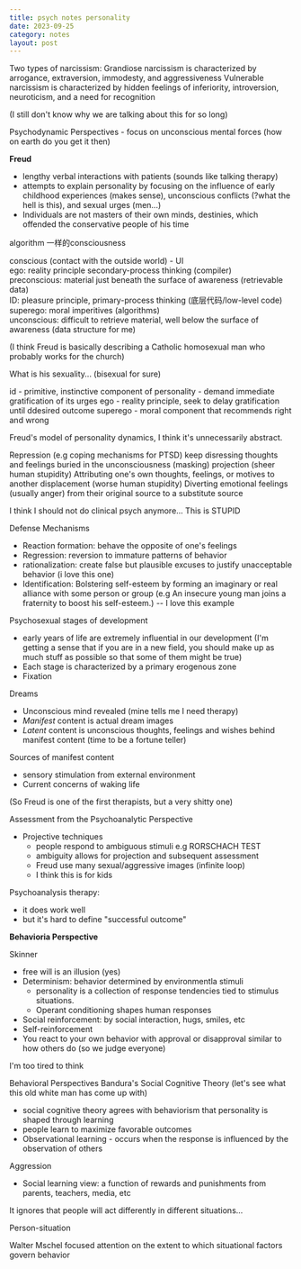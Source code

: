 ```yaml
---
title: psych notes personality
date: 2023-09-25
category: notes
layout: post
---
```


Two types of narcissism:
Grandiose narcissism is characterized by arrogance, extraversion, immodesty, and aggressiveness
Vulnerable narcissism is characterized by hidden feelings of inferiority, introversion, neuroticism, and a need for recognition

(I still don't know why we are talking about this for so long)

Psychodynamic Perspectives - focus on unconscious mental forces (how on earth do you get it then)

**Freud**

- lengthy verbal interactions with patients (sounds like talking therapy)
- attempts to explain personality by focusing on the influence of early childhood experiences (makes sense), unconscious conflicts (?what the hell is this), and sexual urges (men...)
- Individuals are not masters of their own minds, destinies, which offended the conservative people of his time

algorithm 一样的consciousness

conscious (contact with the outside world) - UI  
ego: reality principle secondary-process thinking (compiler)  
preconscious: material just beneath the surface of awareness (retrievable data)  
ID: pleasure principle, primary-process thinking (底层代码/low-level code)
superego: moral imperitives (algorithms)  
unconscious: difficult to retrieve material, well below the surface of awareness (data structure for me)  

(I think Freud is basically describing a Catholic homosexual man who probably works for the church)

What is his sexuality... (bisexual for sure)

id - primitive, instinctive component of personality - demand immediate gratification of its urges
ego - reality principle, seek to delay gratification until ddesired outcome
superego - moral component that recommends right and wrong 

Freud's model of personality dynamics, 
I think it's unnecessarily abstract. 

Repression (e.g coping mechanisms for PTSD) keep disressing thoughts and feelings buried in the unconsciousness (masking)
projection (sheer human stupidity) Attributing one's own thoughts, feelings, or motives to another
displacement (worse human stupidity) Diverting emotional feelings (usually anger) from their original source to a substitute source 

I think I should not do clinical psych anymore... This is STUPID

Defense Mechanisms
- Reaction formation: behave the opposite of one's feelings 
- Regression: reversion to immature patterns of behavior
- rationalization: create false but plausible excuses to justify unacceptable behavior (i love this one)
- Identification: Bolstering self-esteem by forming an imaginary or real alliance with some person or group (e.g An insecure young man joins a fraternity to boost his self-esteem.) -- I love this example

Psychosexual stages of development
- early years of life are extremely influential in our development (I'm getting a sense that if you are in a new field, you should make up as much stuff as possible so that some of them might be true)
- Each stage is characterized by a primary erogenous zone 
- Fixation 


Dreams
- Unconscious mind revealed (mine tells me I need therapy)
- *Manifest* content is actual dream images 
- *Latent* content is unconscious thoughts, feelings and wishes behind manifest content (time to be a fortune teller)

Sources of manifest content 
- sensory stimulation from external environment
- Current concerns of waking life 

(So Freud is one of the first therapists, but a very shitty one)

Assessment from the Psychoanalytic Perspective
- Projective techniques
  - people respond to ambiguous stimuli e.g RORSCHACH TEST
  - ambiguity allows for projection and subsequent assessment 
  - Freud use many sexual/aggressive images (infinite loop)
  - I think this is for kids 

Psychoanalysis therapy:
- it does work well
- but it's hard to define "successful outcome" 

**Behavioria Perspective** 

Skinner
- free will is an illusion (yes)
- Determinism: behavior determined by environmentla stimuli
  - personality is a collection of response tendencies tied to stimulus situations.
  - Operant conditioning shapes human responses
- Social reinforcement: by social interaction, hugs, smiles, etc
- Self-reinforcement 
- You react to your own behavior with approval or disapproval similar to how others do (so we judge everyone)

I'm too tired to think

Behavioral Perspectives
Bandura's Social Cognitive Theory (let's see what this old white man has come up with)

- social cognitive theory agrees with behaviorism that personality is shaped through learning
- people learn to maximize favorable outcomes
- Observational learning - occurs when the response is influenced by the observation of others 

Aggression
- Social learning view: a function of rewards and punishments from parents, teachers, media, etc

It ignores that people will act differently in different situations...

Person-situation 

Walter Mschel focused attention on the extent to which situational factors govern behavior
